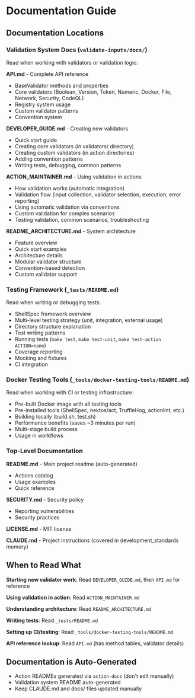 # Documentation Guide

## Documentation Locations

### Validation System Docs (`validate-inputs/docs/`)

Read when working with validators or validation logic:

**API.md** - Complete API reference

- BaseValidator methods and properties
- Core validators (Boolean, Version, Token, Numeric, Docker, File, Network, Security, CodeQL)
- Registry system usage
- Custom validator patterns
- Convention system

**DEVELOPER_GUIDE.md** - Creating new validators

- Quick start guide
- Creating core validators (in validators/ directory)
- Creating custom validators (in action directories)
- Adding convention patterns
- Writing tests, debugging, common patterns

**ACTION_MAINTAINER.md** - Using validation in actions

- How validation works (automatic integration)
- Validation flow (input collection, validator selection, execution, error reporting)
- Using automatic validation via conventions
- Custom validation for complex scenarios
- Testing validation, common scenarios, troubleshooting

**README_ARCHITECTURE.md** - System architecture

- Feature overview
- Quick start examples
- Architecture details
- Modular validator structure
- Convention-based detection
- Custom validator support

### Testing Framework (`_tests/README.md`)

Read when writing or debugging tests:

- ShellSpec framework overview
- Multi-level testing strategy (unit, integration, external usage)
- Directory structure explanation
- Test writing patterns
- Running tests (`make test`, `make test-unit`, `make test-action ACTION=name`)
- Coverage reporting
- Mocking and fixtures
- CI integration

### Docker Testing Tools (`_tools/docker-testing-tools/README.md`)

Read when working with CI or testing infrastructure:

- Pre-built Docker image with all testing tools
- Pre-installed tools (ShellSpec, nektos/act, TruffleHog, actionlint, etc.)
- Building locally (build.sh, test.sh)
- Performance benefits (saves ~3 minutes per run)
- Multi-stage build process
- Usage in workflows

### Top-Level Documentation

**README.md** - Main project readme (auto-generated)

- Actions catalog
- Usage examples
- Quick reference

**SECURITY.md** - Security policy

- Reporting vulnerabilities
- Security practices

**LICENSE.md** - MIT license

**CLAUDE.md** - Project instructions (covered in development_standards memory)

## When to Read What

**Starting new validator work**: Read `DEVELOPER_GUIDE.md`, then `API.md` for reference

**Using validation in action**: Read `ACTION_MAINTAINER.md`

**Understanding architecture**: Read `README_ARCHITECTURE.md`

**Writing tests**: Read `_tests/README.md`

**Setting up CI/testing**: Read `_tools/docker-testing-tools/README.md`

**API reference lookup**: Read `API.md` (has method tables, validator details)

## Documentation is Auto-Generated

- Action READMEs generated via `action-docs` (don't edit manually)
- Validation system README auto-generated
- Keep CLAUDE.md and docs/ files updated manually
